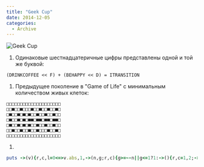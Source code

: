 ```yaml
---
title: "Geek Cup"
date: 2014-12-05
categories:
  - Archive
---
```


![Geek Cup](geek_cup.jpg)

1. Одинаковые шестнадцатеричные цифры представлены одной и той же буквой:

```
(DRINKCOFFEE << F) + (BEHAPPY << D) = ITRANSITION
```

1. Предыдущее поколение в "Game of Life" с минимальным количеством живых клеток:

```
□□□□□□□□□□□□□□□□□□□□
□□■□□■□□□■□□■□□■□□■□
□■□□■□■□■□□■□□■□□■□□
□■□□■□■□■■□■■□■■□■■□
□■□□■□■□■□□■□□■□□■□□
□□■□□■□□■□□■□□□■□□■□
□□□□□□□□□□□□□□□□□□□□
```

1. 

```ruby 
puts ->(v){r,c,l=0<=>v.abs,1,->(n,g;r,c){g>=~-n||g<=1?1:->(){r,c=1,2;->(){->{r=r+l[n-g,c]if(c+g<=n)}[];c+=1;}[]while(c<=g);r}[];};r+=l[v,c]and(c=c+1)while(c-v<=0)l=->(l){l+=1}[r]}[0xc0ffee]
```
